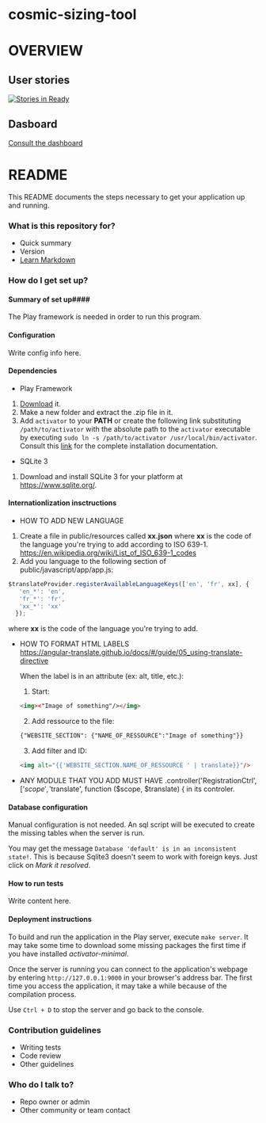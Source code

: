 # cosmic-sizing-tool

# OVERVIEW #

## User stories ##
[![Stories in Ready](https://badge.waffle.io/cosmic-sizing-tool/cosmic-sizing-tool.svg?label=ready&title=Ready)](http://waffle.io/cosmic-sizing-tool/cosmic-sizing-tool)

## Dasboard ##

[Consult the dashboard](https://waffle.io/cosmic-sizing-tool/cosmic-sizing-tool)

# README #

This README documents the steps necessary to get your application up and running.

### What is this repository for? ###

* Quick summary
* Version
* [Learn Markdown](https://bitbucket.org/tutorials/markdowndemo)

### How do I get set up? ###

#### Summary of set up####

The Play framework is needed in order to run this program.

#### Configuration ####

Write config info here.

#### Dependencies ####

* Play Framework
 1. [Download](https://www.playframework.com/download) it.
 2. Make a new folder and extract the .zip file in it.
 3. Add ``activator`` to your **PATH** or create the following link substituting ``/path/to/activator`` with the absolute path to the ``activator`` executable
 by executing ``sudo ln -s /path/to/activator /usr/local/bin/activator``. Consult this [link](https://www.playframework.com/documentation/2.4.x/Installing) for the complete installation documentation.

* SQLite 3
 1. Download and install SQLite 3 for your platform at https://www.sqlite.org/.

#### Internationlization insctructions ####

* HOW TO ADD NEW LANGUAGE</br>
 1. Create a file in public/resources called **xx.json** where **xx** is the code of the language you're trying to add according to ISO 639-1. https://en.wikipedia.org/wiki/List_of_ISO_639-1_codes
 2. Add you language to the following section of public/javascript/app/app.js:
```javascript  
$translateProvider.registerAvailableLanguageKeys(['en', 'fr', xx], {
   'en_*': 'en',
   'fr_*': 'fr',
   'xx_*': 'xx'
  });
 ```
  where **xx** is the code of the language you're trying to add.

* HOW TO FORMAT HTML LABELS</br>
  https://angular-translate.github.io/docs/#/guide/05_using-translate-directive

  When the label is in an attribute (ex: alt, title, etc.):
  1. Start:
   ```html 
   <img><"Image of something"/></img>
   ```
  2. Add ressource to the file:
  ```html
  {"WEBSITE_SECTION": {"NAME_OF_RESSOURCE":"Image of something"}}
  ```
  3. Add filter and ID:
  ```html 
  <img alt="{{'WEBSITE_SECTION.NAME_OF_RESSOURCE ' | translate}}"/>
  ```

* ANY MODULE THAT YOU ADD MUST HAVE .controller('RegistrationCtrl', ['$scope', '$translate', function ($scope, $translate) {
  in its controler.

#### Database configuration ####

Manual configuration is not needed. An sql script will be executed to create the missing tables when the server is run.

You may get the message `Database 'default' is in an inconsistent state!`. This is because Sqlite3 doesn't seem to work with foreign keys. Just click on *Mark it resolved*.

#### How to run tests ####

Write content here.

#### Deployment instructions ###

To build and run the application in the Play server, execute `make server`. It may take some time to download some missing packages the first time if you have installed *activator-minimal*.

Once the server is running you can connect to the application's webpage by entering ``http://127.0.0.1:9000`` in your browser's address bar. The first time you access the application, it may take a while because of the compilation process.

Use ``Ctrl + D`` to stop the server and go back to the console.

### Contribution guidelines ###

* Writing tests
* Code review
* Other guidelines

### Who do I talk to? ###

* Repo owner or admin
* Other community or team contact
